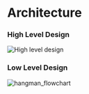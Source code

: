 # Architecture

### High Level Design
![High level design](https://user-images.githubusercontent.com/70939522/160672255-62a78f45-8c0b-42ed-afb4-196170babe89.png)


### Low Level Design
![hangman_flowchart](https://user-images.githubusercontent.com/70939522/160670136-0bd8f64e-00ff-46a9-bd14-c459023c6c04.jpg)
